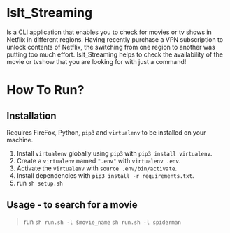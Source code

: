 # IsIt_Streaming
Is a CLI application that enables you to check for movies or tv shows in Netflix in different regions.
Having recently purchase a VPN subscription to unlock contents of Netflix, the switching from 
one region to another was putting too much effort. IsIt_Streaming helps to check the availability of
the movie or tvshow that you are looking for with just a command! 

# How To Run?
## Installation
Requires FireFox, Python, `pip3` and `virtualenv` to be installed on your machine.
1. Install `virtualenv` globally using `pip3` with `pip3 install virtualenv`.
2. Create a `virtualenv` named `".env"` with `virtualenv .env`.
3. Activate the `virtualenv` with `source .env/bin/activate`.
4. Install dependencies with `pip3 install -r requirements.txt`.
5. run `sh setup.sh`

## Usage - to search for a movie
> run `sh run.sh -l $movie_name`
`sh run.sh -l spiderman`

